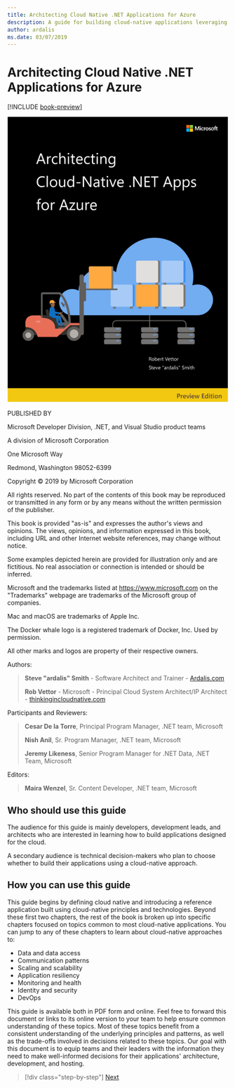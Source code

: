 ```yaml
---
title: Architecting Cloud Native .NET Applications for Azure
description: A guide for building cloud-native applications leveraging containers, microservices, and serverless features of Azure.
author: ardalis
ms.date: 03/07/2019
---
```


# Architecting Cloud Native .NET Applications for Azure

[!INCLUDE [book-preview](../../../includes/book-preview.md)]

![cover image](./media/cover.png)

PUBLISHED BY

Microsoft Developer Division, .NET, and Visual Studio product teams

A division of Microsoft Corporation

One Microsoft Way

Redmond, Washington 98052-6399

Copyright &copy; 2019 by Microsoft Corporation

All rights reserved. No part of the contents of this book may be reproduced or transmitted in any form or by any means without the written permission of the publisher.

This book is provided "as-is" and expresses the author's views and opinions. The views, opinions, and information expressed in this book, including URL and other Internet website references, may change without notice.

Some examples depicted herein are provided for illustration only and are fictitious. No real association or connection is intended or should be inferred.

Microsoft and the trademarks listed at https://www.microsoft.com on the "Trademarks" webpage are trademarks of the Microsoft group of companies.

Mac and macOS are trademarks of Apple Inc.

The Docker whale logo is a registered trademark of Docker, Inc. Used by permission.

All other marks and logos are property of their respective owners.

Authors:

> **Steve "ardalis" Smith** - Software Architect and Trainer - [Ardalis.com](https://ardalis.com)
>
> **Rob Vettor** - Microsoft - Principal Cloud System Architect/IP Architect - [thinkingincloudnative.com](http://thinkingincloudnative.com/about/)

Participants and Reviewers:

> **Cesar De la Torre**, Principal Program Manager, .NET team, Microsoft
>
> **Nish Anil**, Sr. Program Manager, .NET team, Microsoft
>
> **Jeremy Likeness**, Senior Program Manager for .NET Data, .NET Team, Microsoft


Editors:

> **Maira Wenzel**, Sr. Content Developer, .NET team, Microsoft

## Who should use this guide

The audience for this guide is mainly developers, development leads, and architects who are interested in learning how to build applications designed for the cloud.

A secondary audience is technical decision-makers who plan to choose whether to build their applications using a cloud-native approach.

## How you can use this guide

This guide begins by defining cloud native and introducing a reference application built using cloud-native principles and technologies. Beyond these first two chapters, the rest of the book is broken up into specific chapters focused on topics common to most cloud-native applications. You can jump to any of these chapters to learn about cloud-native approaches to:

- Data and data access
- Communication patterns
- Scaling and scalability
- Application resiliency
- Monitoring and health
- Identity and security
- DevOps

This guide is available both in PDF form and online. Feel free to forward this document or links to its online version to your team to help ensure common understanding of these topics. Most of these topics benefit from a consistent understanding of the underlying principles and patterns, as well as the trade-offs involved in decisions related to these topics. Our goal with this document is to equip teams and their leaders with the information they need to make well-informed decisions for their applications' architecture, development, and hosting.

>[!div class="step-by-step"]
>[Next](introduction.md)
